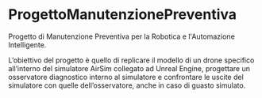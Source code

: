 # ProgettoManutenzionePreventiva
Progetto di Manutenzione Preventiva per la Robotica e l'Automazione Intelligente.

L’obiettivo del progetto è quello di replicare il modello di un drone specifico all’interno del simulatore AirSim collegato ad Unreal Engine, progettare un osservatore diagnostico interno al simulatore e confrontare le uscite del simulatore con quelle dell’osservatore, anche in caso di guasto simulato.
